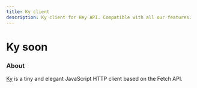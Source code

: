 ```yaml
---
title: Ky client
description: Ky client for Hey API. Compatible with all our features.
---
```


<script setup lang="ts">
import FeatureStatus from '@components/FeatureStatus.vue';
</script>

# Ky <span data-soon>soon</span>

<FeatureStatus issueNumber=2794 name="Ky" />

### About

[Ky](https://github.com/sindresorhus/ky) is a tiny and elegant JavaScript HTTP client based on the Fetch API.

<!--@include: ../../partials/sponsors.md-->
